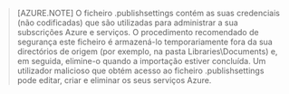> [AZURE.NOTE]
> O ficheiro .publishsettings contém as suas credenciais (não codificadas) que são utilizadas para administrar a sua subscrições Azure e serviços. O procedimento recomendado de segurança este ficheiro é armazená-lo temporariamente fora da sua directórios de origem (por exemplo, na pasta Libraries\Documents) e, em seguida, elimine-o quando a importação estiver concluída. Um utilizador malicioso que obtém acesso ao ficheiro .publishsettings pode editar, criar e eliminar os seus serviços Azure.
